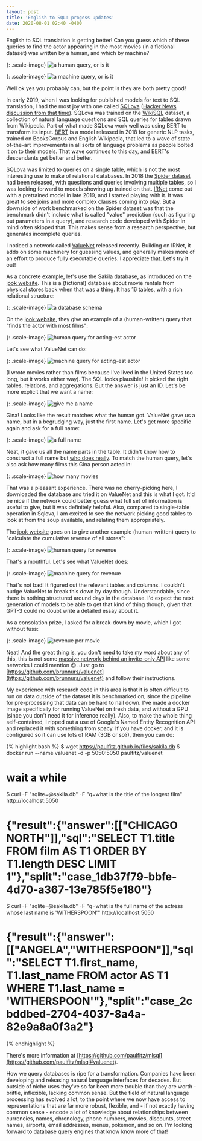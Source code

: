 ```yaml
---
layout: post
title: 'English to SQL: progess updates'
date: 2020-08-01 02:40 -0400
---
```

English to SQL translation is getting better!  Can you guess which of
these queries to find the actor appearing in the most movies (in a fictional dataset)
was written by a human, and which by machine?

{: .scale-image}
![a human query, or is it](/images/db/most_films.png)

{: .scale-image}
![a machine query, or is it](/images/db/machine.png)

Well ok yes you probably can, but the point is they are both pretty good!

In early 2019, when I
was looking for published models for text to SQL translation, I had the most joy with one
called [SQLova](https://github.com/naver/sqlova/) ([Hacker News discussion from that time](https://news.ycombinator.com/item?id=20101381)).
SQLova was trained on the [WikiSQL](https://github.com/salesforce/WikiSQL) dataset, a collection of natural
language questions and SQL queries for tables drawn from Wikipedia.
Part of what made SQLova work well was using BERT to transform its input.
[BERT](https://jalammar.github.io/illustrated-bert/) is a model released in 2018 for generic NLP tasks, trained on
BooksCorpus and English Wikipedia, that led to a wave of
state-of-the-art improvements in all sorts of language problems as
people bolted it on to their models.  That wave continues to this day,
and BERT's descendants get better and better.


SQLova was limited to queries on a single table, 
which is not the most interesting use to make of relational databases.
In 2018 the [Spider dataset](https://yale-lily.github.io/spider) had been released, with questions and queries
involving multiple tables, so I was looking forward to models showing up
trained on that.  [IRNet](https://github.com/microsoft/IRNet) come out with a pretrained model in late 2019, and I started
playing with it.  It was great to see joins and more complex clauses
coming into play.  But a downside of work benchmarked on the Spider dataset
was that the benchmark didn't include what is called "value" prediction
(such as figuring out parameters in a query), and research code developed with
Spider in mind often skipped that.  This makes sense from a research perspective,
but generates incomplete queries.

I noticed a network called [ValueNet](https://github.com/brunnurs/valuenet) released recently.
Building on IRNet, it adds on some machinery for guessing values, and generally makes more of an
effort to produce fully executable queries.  I appreciate that.  Let's try it out!

As a concrete example, let's use the Sakila database,
as introduced on the [jook website](https://www.jooq.org/sakila).
This is a (fictional) database about movie rentals from physical stores back
when that was a thing.  It has 16 tables, with a rich relational
structure:

{: .scale-image}
![a database schema](/images/db/sakila.png)

On the [jook website](https://www.jooq.org/sakila), they give an
example of a (human-written) query that "finds the actor with most films":

{: .scale-image}
![human query for acting-est actor](/images/db/most_films.png)

Let's see what ValueNet can do:

{: .scale-image}
![machine query for acting-est actor](/images/db/made_most_movies_id.png)

(I wrote movies rather than films because I've lived in the United
States too long, but it works either way).
The SQL looks plausible!  It picked the right tables, relations,
and aggregations. But the answer is just an ID.  Let's be
more explicit that we want a name:

{: .scale-image}
![give me a name](/images/db/made_most_movies_first_name.png)

Gina!  Looks like the result matches what the human got.  ValueNet gave
us a name, but in a begrudging way, just the first name.  Let's get
more specific again and ask for a full name:

{: .scale-image}
![a full name](/images/db/made_most_movies_full_name.png)

Neat, it gave us all the name parts in the table.  It didn't know
how to construct a full name but [who does really](https://www.kalzumeus.com/2010/06/17/falsehoods-programmers-believe-about-names/).
To match the human query, let's also ask how many films this Gina
person acted in:

{: .scale-image}
![how many movies](/images/db/made_most_movies_full_name_and_count.png)

That was a pleasant experience.  There was no cherry-picking here, I downloaded
the database and tried it on ValueNet and this is what I got.  It'd be nice if
the network could better guess what full set of information is useful to give, but it was
definitely helpful.  Also, compared to single-table operation in Sqlova, I am
excited to see the network picking good tables to look at from the soup available,
and relating them appropriately.

The [jook website](https://www.jooq.org/sakila) goes on to give another
example (human-written) query to "calculate the cumulative revenue of all stores":

{: .scale-image}
![human query for revenue](/images/db/cumulative_revenue_real.png)

That's a mouthful.  Let's see what ValueNet does:

{: .scale-image}
![machine query for revenue](/images/db/cumulative_revenue.png)

That's not bad!  It figured out the relevant tables and columns.
I couldn't nudge ValueNet to break this down by day though.
Understandable, since there is nothing structured around days
in the database.  I'd expect the next generation of models
to be able to get that kind of thing though, given that
GPT-3 could no doubt write a detailed essay about it.

As a consolation prize, I asked for a break-down by movie, which I got
without fuss:

{: .scale-image}
![revenue per movie](/images/db/revenue_per_movie.png)

Neat!  And the great thing is, you don't need to take my word about
any of this, this is not some [massive network behind an invite-only
API](https://twitter.com/FaraazNishtar/status/1285934622891667457) like some networks I could mention 😉.  Just go to
[https://github.com/brunnurs/valuenet](https://github.com/brunnurs/valuenet)
and follow their instructions.

My experience with research code in this area is that it is often
difficult to run on data outside of the dataset it is benchmarked on,
since the pipeline for pre-processing that data can be hard to nail
down.  I've made a docker image specifically for running ValueNet on
fresh data, and without a GPU (since you don't need it for inference
really).  Also, to make the whole thing self-contained, I ripped out a
use of Google's Named Entity Recognition API and replaced it with
something from spacy.  If you have docker, and it is configured so it
can use lots of RAM (3GB or so?), then you can do:

{% highlight bash %}
$ wget https://paulfitz.github.io/files/sakila.db
$ docker run --name valuenet -d -p 5050:5050 paulfitz/valuenet
# wait a while
$ curl -F "sqlite=@sakila.db" -F "q=what is the title of the longest film" http://localhost:5050
# {"result":{"answer":[["CHICAGO NORTH"]],"sql":"SELECT T1.title FROM film AS T1    ORDER BY T1.length DESC LIMIT 1"},"split":"case_1db37f79-bbfe-4d70-a367-13e785f5e180"}
$ curl -F "sqlite=@sakila.db" -F "q=what is the full name of the actress whose last name is 'WITHERSPOON'" http://localhost:5050
# {"result":{"answer":[["ANGELA","WITHERSPOON"]],"sql":"SELECT T1.first_name, T1.last_name FROM actor AS T1 WHERE T1.last_name = 'WITHERSPOON'"},"split":"case_2cbddbed-2704-4037-8a4a-82e9a8a0f3a2"}
{% endhighlight %}

There's more information at [https://github.com/paulfitz/mlsql](https://github.com/paulfitz/mlsql#valuenet).

How we query databases is ripe for a transformation.  Companies have
been developing and releasing natural language interfaces for decades.
But outside of niche uses they've so far been more trouble than they
are worth - brittle, inflexible, lacking common sense.
But the field of natural language processing has evolved a lot, to the
point where we now have access to representations that are far more
robust, flexible, and - if not exactly having common sense - encode a
lot of knowledge about relationships between currencies, names,
chronology, phone numbers, movies, discounts, street names, airports,
email addresses, menus, pokemon, and so on.
I'm looking forward to database query engines that know know more of that!
